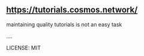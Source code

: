 ## https://tutorials.cosmos.network/

maintaining quality tutorials is not an easy task

....

LICENSE: MIT
